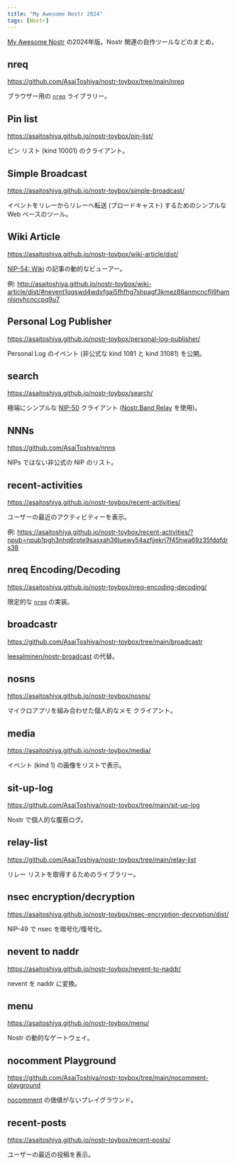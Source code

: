 ```yaml
---
title: "My Awesome Nostr 2024"
tags: [Nostr]
---
```


[My Awesome Nostr](/my-awesome-nostr/) の2024年版。Nostr 関連の自作ツールなどのまとめ。

<!-- more -->

## nreq

https://github.com/AsaiToshiya/nostr-toybox/tree/main/nreq

ブラウザー用の [`nreq`](https://github.com/nostr-protocol/nips/pull/882) ライブラリー。

## Pin list

https://asaitoshiya.github.io/nostr-toybox/pin-list/

ピン リスト (kind 10001) のクライアント。

## Simple Broadcast

https://asaitoshiya.github.io/nostr-toybox/simple-broadcast/

イベントをリレーからリレーへ転送 (ブロードキャスト) するためのシンプルな Web ベースのツール。

## Wiki Article

https://asaitoshiya.github.io/nostr-toybox/wiki-article/dist/

[NIP-54: Wiki](https://github.com/nostr-protocol/nips/blob/master/54.md) の記事の動的なビューアー。

例: http://asaitoshiya.github.io/nostr-toybox/wiki-article/dist/#nevent1qqswd4wdvfgaj5fhfhg7shpagf3kmez86anmcncflj9hamnlsnvhcnccpq9u7

## Personal Log Publisher

https://asaitoshiya.github.io/nostr-toybox/personal-log-publisher/

Personal Log のイベント (非公式な kind 1081 と kind 31081) を公開。

## search

https://asaitoshiya.github.io/nostr-toybox/search/

極端にシンプルな [NIP-50](https://github.com/nostr-protocol/nips/blob/master/50.md) クライアント ([Nostr.Band Relay](https://relay.nostr.band/index.html) を使用)。

## NNNs

https://github.com/AsaiToshiya/nnns

NIPs ではない非公式の NIP のリスト。

## recent-activities

https://asaitoshiya.github.io/nostr-toybox/recent-activities/

ユーザーの最近のアクティビティーを表示。

例: https://asaitoshiya.github.io/nostr-toybox/recent-activities/?npub=npub1pgh3nhq6rpte9sasxah36luewy54azfjjekrj7f45hwa69z35fdqfdrs38

## nreq Encoding/Decoding

https://asaitoshiya.github.io/nostr-toybox/nreq-encoding-decoding/

限定的な [`nreq`](https://github.com/nostr-protocol/nips/pull/882) の実装。

## broadcastr

https://github.com/AsaiToshiya/nostr-toybox/tree/main/broadcastr

[leesalminen/nostr-broadcast](https://github.com/leesalminen/nostr-broadcast) の代替。

## nosns

https://asaitoshiya.github.io/nostr-toybox/nosns/

マイクロアプリを組み合わせた個人的なメモ クライアント。

## media

https://asaitoshiya.github.io/nostr-toybox/media/

イベント (kind 1) の画像をリストで表示。

## sit-up-log

https://github.com/AsaiToshiya/nostr-toybox/tree/main/sit-up-log

Nostr で個人的な腹筋ログ。

## relay-list

https://github.com/AsaiToshiya/nostr-toybox/tree/main/relay-list

リレー リストを取得するためのライブラリー。

## nsec encryption/decryption

https://asaitoshiya.github.io/nostr-toybox/nsec-encryption-decryption/dist/

NIP-49 で nsec を暗号化/復号化。

## nevent to naddr

https://asaitoshiya.github.io/nostr-toybox/nevent-to-naddr/

nevent を naddr に変換。

## menu

https://asaitoshiya.github.io/nostr-toybox/menu/

Nostr の動的なゲートウェイ。

## nocomment Playground

https://github.com/AsaiToshiya/nostr-toybox/tree/main/nocomment-playground

[nocomment](https://github.com/fiatjaf/nocomment) の価値がないプレイグラウンド。

## recent-posts

https://asaitoshiya.github.io/nostr-toybox/recent-posts/

ユーザーの最近の投稿を表示。
